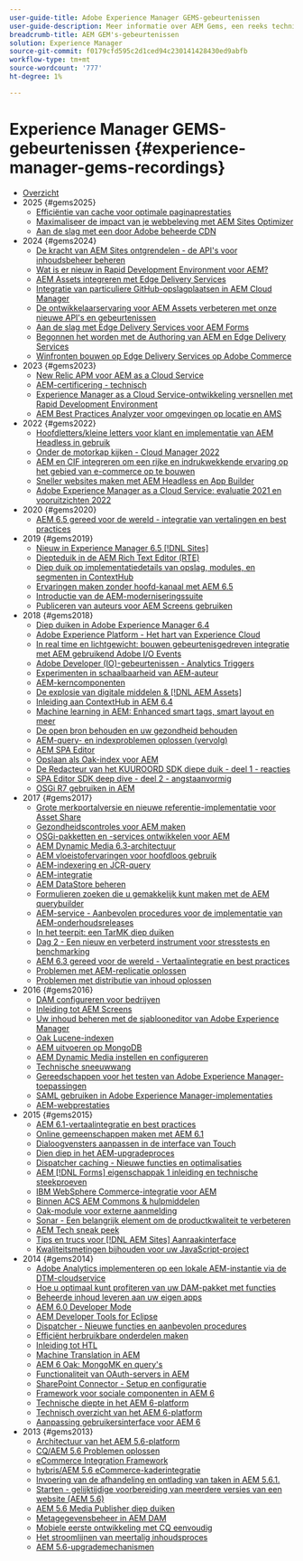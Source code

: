 ```yaml
---
user-guide-title: Adobe Experience Manager GEMS-gebeurtenissen
user-guide-description: Meer informatie over AEM Gems, een reeks technische diepteduiken van Adobe Experience Manager-experts.
breadcrumb-title: AEM GEM's-gebeurtenissen
solution: Experience Manager
source-git-commit: f0179cfd595c2d1ced94c230141428430ed9abfb
workflow-type: tm+mt
source-wordcount: '777'
ht-degree: 1%

---
```



# Experience Manager GEMS-gebeurtenissen {#experience-manager-gems-recordings}

+ [Overzicht](overview.md)
+ 2025 {#gems2025}
   + [Efficiëntie van cache voor optimale paginaprestaties](gems2025/mastering-cache-efficiency-for-optimal-page-performance.md)
   + [Maximaliseer de impact van je webbeleving met AEM Sites Optimizer](gems2025/maximize-impact-with-sites-optimizer.md)
   + [Aan de slag met een door Adobe beheerde CDN](gems2025/getting-started-adobe-managed-cdn.md)
+ 2024 {#gems2024}
   + [De kracht van AEM Sites ontgrendelen - de API&#39;s voor inhoudsbeheer beheren](gems2024/content-management-apis.md)
   + [Wat is er nieuw in Rapid Development Environment voor AEM?](gems2024/rapid-development-environment-news.md)
   + [AEM Assets integreren met Edge Delivery Services](gems2024/edge-delivery-for-aem-assets.md)
   + [Integratie van particuliere GitHub-opslagplaatsen in AEM Cloud Manager](gems2024/private-github-for-aem-cloud-manager.md)
   + [De ontwikkelaarservaring voor AEM Assets verbeteren met onze nieuwe API&#39;s en gebeurtenissen](gems2024/improving-dev-experience-for-aem-assets-with-new-apis-and-events.md)
   + [Aan de slag met Edge Delivery Services voor AEM Forms](gems2024/edge-delivery-for-aem-forms.md)
   + [&#x200B; Begonnen het worden met de Authoring van AEM en Edge Delivery Services &#x200B;](/help/experience-manager-gems/gems2024/aem-authoring-and-edge-delivery.md)
   + [Winfronten bouwen op Edge Delivery Services op Adobe Commerce](/help/experience-manager-gems/gems2024/storefronts-on-edge-delivery-with-adobe-commerce.md)
+ 2023 {#gems2023}
   + [New Relic APM voor AEM as a Cloud Service](gems2023/newrelic-apm-for-aem-cloud-service.md)
   + [AEM-certificering - technisch](gems2023/aem-certification-technical.md)
   + [Experience Manager as a Cloud Service-ontwikkeling versnellen met Rapid Development Environment](/help/experience-manager-gems/gems2023/rapid-development-environments.md)
   + [AEM Best Practices Analyzer voor omgevingen op locatie en AMS](gems2023/aem-best-practices-analyzer.md)
+ 2022 {#gems2022}
   + [Hoofdletters/kleine letters voor klant en implementatie van AEM Headless in gebruik](gems2022/customer-use-case-and-implementation-of-aem-headless-in-use.md)
   + [Onder de motorkap kijken - Cloud Manager 2022](gems2022/looking-under-the-hood-cloud-manager-2022.md)
   + [AEM en CIF integreren om een rijke en indrukwekkende ervaring op het gebied van e-commerce op te bouwen](gems2022/aem-and-cif-framework-integration.md)
   + [Sneller websites maken met AEM Headless en App Builder](gems2022/build-sites-faster-with-headless-and-appbuilder.md)
   + [Adobe Experience Manager as a Cloud Service: evaluatie 2021 en vooruitzichten 2022](gems2022/aemcloudservice-2021-review-and-outlook.md)
+ 2020 {#gems2020}
   + [AEM 6.5 gereed voor de wereld - integratie van vertalingen en best practices](gems2020/aem65-readyfortheworld-translationintegration-bestpractices.md)
+ 2019 {#gems2019}
   + [Nieuw in Experience Manager 6.5  [!DNL Sites]](gems2019/adobe-experience-manager-6-5-sites-whats-new.md)
   + [Diepteduik in de AEM Rich Text Editor (RTE)](gems2019/aem-rich-text-editor-rte-deep-dive1.md)
   + [Diep duik op implementatiedetails van opslag, modules, en segmenten in ContextHub](gems2019/contexthub-deep-dive.md)
   + [Ervaringen maken zonder hoofd-kanaal met AEM 6.5](gems2019/creating-headless-omnichannel-experiences-with-aem-65.md)
   + [Introductie van de AEM-moderniseringssuite](gems2019/introducing-the-aem-modernization-suite.md)
   + [Publiceren van auteurs voor AEM Screens gebruiken](gems2019/leveraging-author-publish-for-aem-screens.md)
+ 2018 {#gems2018}
   + [Diep duiken in Adobe Experience Manager 6.4](gems2018/aem-6-4-technical-sneak-peek.md)
   + [Adobe Experience Platform - Het hart van Experience Cloud](gems2018/aem-acp.md)
   + [In real time en lichtgewicht: bouwen gebeurtenisgedreven integratie met AEM gebruikend Adobe I/O Events](gems2018/aem-adobe-io.md)
   + [Adobe Developer (IO)-gebeurtenissen - Analytics Triggers](gems2018/aem-analytics-triggers.md)
   + [Experimenten in schaalbaarheid van AEM-auteur](gems2018/aem-author-scalability1.md)
   + [AEM-kerncomponenten](gems2018/aem-core-components.md)
   + [De explosie van digitale middelen &amp; [!DNL AEM Assets]](gems2018/aem-digital-asset-explosion.md)
   + [Inleiding aan ContextHub in AEM 6.4](gems2018/aem-intro-to-contexthub.md)
   + [Machine learning in AEM: Enhanced smart tags, smart layout en meer](gems2018/aem-machine-learning.md)
   + [De open bron behouden en uw gezondheid behouden](gems2018/aem-maintaining-open-source.md)
   + [AEM-query- en indexproblemen oplossen (vervolg)](gems2018/aem-query-and-index-troubleshooting2.md)
   + [AEM SPA Editor](gems2018/aem-spa-editor.md)
   + [Opslaan als Oak-index voor AEM](gems2018/solr-as-an-oak-index-for-aem.md)
   + [De Redacteur van het KUUROORD SDK diepe duik - deel 1 - reacties](gems2018/spa-editor-sdk-deep-dive-react.md)
   + [SPA Editor SDK deep dive - deel 2 - angstaanvormig](gems2018/spa-editor-sdk-deep-dive-angular.md)
   + [OSGi R7 gebruiken in AEM](gems2018/using-osgi-r7-in-aem.md)
+ 2017 {#gems2017}
   + [Grote merkportalversie en nieuwe referentie-implementatie voor Asset Share](gems2017/aem-brand-portal.md)
   + [Gezondheidscontroles voor AEM maken](gems2017/aem-building-health-checks-for-aem.md)
   + [OSGi-pakketten en -services ontwikkelen voor AEM](gems2017/aem-developing-osgi-bundles-services-for-aem.md)
   + [AEM Dynamic Media 6.3-architectuur](gems2017/aem-dynamic-media-architecture.md)
   + [AEM vloeistofervaringen voor hoofdloos gebruik](gems2017/aem-headless-usecases.md)
   + [AEM-indexering en JCR-query](gems2017/aem-indexing-jcr-query.md)
   + [AEM-integratie](gems2017/aem-integrations.md)
   + [AEM DataStore beheren](gems2017/aem-managing-aem-datastore.md)
   + [Formulieren zoeken die u gemakkelijk kunt maken met de AEM querybuilder](gems2017/aem-search-forms-using-querybuilder.md)
   + [AEM-service - Aanbevolen procedures voor de implementatie van AEM-onderhoudsreleases](gems2017/aem-sustenance-best-practices-deploying-maintenance-releases.md)
   + [In het teerpit: een TarMK diep duiken](gems2017/aem-tarmk-deepdive.md)
   + [Dag 2 - Een nieuw en verbeterd instrument voor stresstests en benchmarking](gems2017/aem-toughday2-stress-testing-benchmarking-tool.md)
   + [AEM 6.3 gereed voor de wereld - Vertaalintegratie en best practices](gems2017/aem-translation-best-practices.md)
   + [Problemen met AEM-replicatie oplossen](gems2017/aem-troubleshooting-aem-replication.md)
   + [Problemen met distributie van inhoud oplossen](gems2017/aem-troubleshooting-sling.md)
+ 2016 {#gems2016}
   + [DAM configureren voor bedrijven](gems2016/aem-configuring-dam-for-enterprise.md)
   + [Inleiding tot AEM Screens](gems2016/aem-introduction-to-aem-screens.md)
   + [Uw inhoud beheren met de sjablooneditor van Adobe Experience Manager](gems2016/aem-managing-content-with-template-editor.md)
   + [Oak Lucene-indexen](gems2016/aem-oak-lucene-indexes.md)
   + [AEM uitvoeren op MongoDB](gems2016/aem-running-aem-on-mongodb.md)
   + [AEM Dynamic Media instellen en configureren](gems2016/aem-setup-and-configure-aem-dynamic-media.md)
   + [Technische sneeuwwang](gems2016/aem-technical-sneak-peek.md)
   + [Gereedschappen voor het testen van Adobe Experience Manager-toepassingen](gems2016/aem-testing-tools-for-aem-apps.md)
   + [SAML gebruiken in Adobe Experience Manager-implementaties](gems2016/aem-utilizing-saml-in-aem-deployments.md)
   + [AEM-webprestaties](gems2016/aem-web-performance.md)
+ 2015 {#gems2015}
   + [AEM 6.1-vertaalintegratie en best practices](gems2015/aem-6-1-translation-integration-and-best-practices.md)
   + [Online gemeenschappen maken met AEM 6.1](gems2015/aem-creating-online-communities-with-aem-6-1.md)
   + [Dialoogvensters aanpassen in de interface van Touch](gems2015/aem-customizing-dialog-fields-in-touch-ui.md)
   + [Dien diep in het AEM-upgradeproces](gems2015/aem-deep-dive-into-aem-upgrade-process.md)
   + [Dispatcher caching - Nieuwe functies en optimalisaties](gems2015/aem-dispatcher-caching-new-features-and-optimizations.md)
   + [AEM  [!DNL Forms]  eigenschappak 1 inleiding en technische steekproeven](gems2015/aem-forms-feature-pack-1-introduction-and-technical-samples.md)
   + [IBM WebSphere Commerce-integratie voor AEM](gems2015/aem-ibm-websphere-commerce-integration-for-aem.md)
   + [Binnen ACS AEM Commons &amp; hulpmiddelen](gems2015/aem-inside-acs-aem-commons-and-tools.md)
   + [Oak-module voor externe aanmelding](gems2015/aem-oak-external-login-module-authenticating-with-ldap-and-beyond.md)
   + [Sonar - Een belangrijk element om de productkwaliteit te verbeteren](gems2015/aem-sonar-a-key-element-to-improve-product-quality.md)
   + [AEM Tech sneak peek](gems2015/aem-tech-sneak-peek.md)
   + [Tips en trucs voor  [!DNL AEM Sites]  Aanraakinterface](gems2015/aem-tips-and-tricks-for-aem-sites-touch-ui.md)
   + [Kwaliteitsmetingen bijhouden voor uw JavaScript-project](gems2015/aem-track-quality-metrics-of-your-javascript-project.md)
+ 2014 {#gems2014}
   + [Adobe Analytics implementeren op een lokale AEM-instantie via de DTM-cloudservice](gems2014/aem-adobe-analytics-dynamic-tag-management.md)
   + [Hoe u optimaal kunt profiteren van uw DAM-pakket met functies](gems2014/aem-dam-feature-pack.md)
   + [Beheerde inhoud leveren aan uw eigen apps](gems2014/aem-delivering-managed-content-to-your-native-apps.md)
   + [AEM 6.0 Developer Mode](gems2014/aem-developer-mode.md)
   + [AEM Developer Tools for Eclipse](gems2014/aem-developer-tools-for-eclipse.md)
   + [Dispatcher - Nieuwe functies en aanbevolen procedures](gems2014/aem-dispatcher.md)
   + [Efficiënt herbruikbare onderdelen maken](gems2014/aem-efficiently-build-reusable-components.md)
   + [Inleiding tot HTL](gems2014/aem-introduction-to-htl.md)
   + [Machine Translation in AEM](gems2014/aem-machine-translation-in-aem.md)
   + [AEM 6 Oak: MongoMK en query&#39;s](gems2014/aem-oak-mongomk-and-queries.md)
   + [Functionaliteit van OAuth-servers in AEM](gems2014/aem-oauth-server-functionality-in-aem.md)
   + [SharePoint Connector - Setup en configuratie](gems2014/aem-sharepoint-connector-setup-and-configuration.md)
   + [Framework voor sociale componenten in AEM 6](gems2014/aem-social-component-framework-in-aem-6.md)
   + [Technische diepte in het AEM 6-platform](gems2014/aem-technical-deep-dive-into-the-aem-6-platform.md)
   + [Technisch overzicht van het AEM 6-platform](gems2014/aem-technical-overview-of-the-aem-6-platform.md)
   + [Aanpassing gebruikersinterface voor AEM 6](gems2014/aem-user-interface-customization-for-aem6.md)
+ 2013 {#gems2013}
   + [Architectuur van het AEM 5.6-platform](gems2013/aem-architecture-of-the-aem-5-6-platform.md)
   + [CQ/AEM 5.6 Problemen oplossen](gems2013/aem-cq-aem-5-6-troubleshooting.md)
   + [eCommerce Integration Framework](gems2013/aem-ecommerce-integration-framework.md)
   + [hybris/AEM 5.6 eCommerce-kaderintegratie](gems2013/aem-hybris-ecommerce-framework-integration.md)
   + [Invoering van de afhandeling en ontlading van taken in AEM 5.6.1.](gems2013/aem-job-handling-and-offloading.md)
   + [Starten - gelijktijdige voorbereiding van meerdere versies van een website (AEM 5.6)](gems2013/aem-launches.md)
   + [AEM 5.6 Media Publisher diep duiken](gems2013/aem-media-publisher-deep-dive.md)
   + [Metagegevensbeheer in AEM DAM](gems2013/aem-metadata-management-in-aem-dam.md)
   + [Mobiele eerste ontwikkeling met CQ eenvoudig](gems2013/aem-mobile-first-development-with-cq-made-easy.md)
   + [Het stroomlijnen van meertalig inhoudsproces](gems2013/aem-streamlining-multilingual-content-process.md)
   + [AEM 5.6-upgrademechanismen](gems2013/aem-upgrade-mechanisms.md)

<!--
+ [Archive] {#archive}
    + [AEM 6 Oak: MongoMK and Queries](archive/aem-oak-mongomk-and-queries.md)
    + [Search forms made easy with the AEM querybuilder](archive/aem-search-forms-using-querybuilder.md)
    + [Deep Dive on implementation details of stores, modules and segments in ContextHub](archive/contexthub-deep-dive.md)
    + [AEM Web Performance](archive/aem-web-performance.md)
    + [AEM Query and Index Troubleshooting](archive/aem-query-and-index-troubleshooting.md)
    + [User Interface Customization for AEM 6](archive/aem-user-interface-customization-for-aem6.md)
    + [Technical Sneak Peek](archive/aem-technical-sneak-peek.md)
    + [Customizing Dialog Fields in Touch UI](archive/aem-customizing-dialog-fields-in-touch-ui.md)
    + [Building Health Checks for AEM](archive/aem-building-health-checks-for-aem.md)
    + [Running AEM on MongoDB](archive/aem-running-aem-on-mongodb.md)
    + [AEM 5.6 Media Publisher Deep Dive ](archive/aem-media-publisher-deep-dive.md)
    + [AEM Fluid Experiences for headless usecases](archive/aem-headless-usecases.md)
    + [The Digital Asset Explosion & AEM Assets](archive/aem-digital-asset-explosion.md)
    + [Introduction of Job Handling and Offloading in AEM 5.6.1. ](archive/aem-job-handling-and-offloading.md)
    + [Technical Overview of the AEM 6 Platform](archive/aem-technical-overview-of-the-aem-6-platform.md)
    + [Launches: concurrent preparation of multiple versions of a website (AEM 5.6) ](archive/aem-launches.md)
    + [Efficiently Build Reusable Components](archive/aem-efficiently-build-reusable-components.md)
    + [AEM Integrations - a solid foundation goes a long way](archive/aem-integrations.md)
    + [Dispatcher - New features and best practices](archive/aem-dispatcher.md)
    + [Adobe Experience Manager 6.5 Sites - What's New](archive/adobe-experience-manager-6-5-sites-whats-new.md)
    + [Oak's External Login Module - Authenticating with LDAP and Beyond](archive/aem-oak-external-login-module-authenticating-with-ldap-and-beyond.md)
    + [Troubleshooting AEM Replication](archive/aem-troubleshooting-aem-replication.md)
    + [Metadata Management in AEM DAM](archive/aem-metadata-management-in-aem-dam.md)
    + [AEM 6.5 Ready for the World - Translation Integration & Best Practices](archive/aem65-readyfortheworld-translationintegration-bestpractices.md)
    + [hybris/AEM 5.6 eCommerce framework integration](archive/aem-hybris-ecommerce-framework-integration.md)
    + [How to deploy Adobe Analytics on a local AEM instance by using the Dynamic Tag Management cloud service](archive/aem-adobe-analytics-dynamic-tag-management.md)
    + [eCommerce Integration Framework ](archive/aem-ecommerce-integration-framework.md)
    + [Real-time and lightweight: build event-driven integrations with AEM using Adobe I/O Events](archive/aem-adobe-io.md)
    + [AEM Tech Sneak Peek](archive/aem-tech-sneak-peek.md)
    + [AEM Rich Text Editor (RTE) Deep Dive](archive/aem-rich-text-editor-rte-deep-dive1.md)
    + [Deep dive into AEM upgrade process](archive/aem-deep-dive-into-aem-upgrade-process.md)
    + [AEM SPA Editor](archive/aem-spa-editor.md)
    + [MSM and Translation: Best Practices ](archive/aem-msm-and-translation-best-practices.md)
    + [AEM Indexing and JCR Query](archive/aem-indexing-jcr-query.md)
    + [IBM WebSphere Commerce Integration for AEM](archive/aem-ibm-websphere-commerce-integration-for-aem.md)
    + [Setup and Configure AEM Dynamic Media](archive/aem-setup-and-configure-aem-dynamic-media.md)
    + [Leveraging author-publish for AEM Screens](archive/leveraging-author-publish-for-aem-screens.md)
    + [Experiments in AEM Author Scalability](archive/aem-author-scalability1.md)
    + [Introduction to AEM Screens](archive/aem-introduction-to-aem-screens.md)
    + [Creating Headless Omnichannel Experiences with AEM 6.5](archive/creating-headless-omnichannel-experiences-with-aem-65.md)
    + [Developing OSGi Bundles and Services for AEM](archive/aem-developing-osgi-bundles-services-for-aem.md)
    + [Technical Deep Dive into the AEM 6 Platform](archive/aem-technical-deep-dive-into-the-aem-6-platform.md)
    + [Adobe Experience Platform - The Heart of Experience Cloud](archive/aem-acp.md)
    + [Social Component Framework in AEM 6](archive/aem-social-component-framework-in-aem-6.md)
    + [Mobile-First Development with CQ Made Easy](archive/aem-mobile-first-development-with-cq-made-easy.md)
    + [AEM Core Components](archive/aem-core-components.md)
    + [AEM SPA Editor](archive/jcr-aem-spa-editor.md)
    + [Major Brand Portal Release and new reference implementation for Asset Share](archive/aem-brand-portal.md)
    + [Utilizing SAML in Adobe Experience Manager deployments](archive/aem-utilizing-saml-in-aem-deployments.md)
    + [AEM 6.0 Developer Mode](archive/aem-developer-mode.md)
    + [AEM [!DNL Forms] Feature Pack 1 introduction and technical samples](archive/aem-forms-feature-pack-1-introduction-and-technical-samples.md)
    + [CQ/AEM 5.6 Troubleshooting](archive/aem-cq-aem-5-6-troubleshooting.md)
    + [AEM Dynamic Media 6.3 Architecture](archive/aem-dynamic-media-architecture.md)
    + [Inside ACS AEM Commons & Tools](archive/aem-inside-acs-aem-commons-and-tools.md)
    + [Creating online Communities with AEM 6.1](archive/aem-creating-online-communities-with-aem-6-1.md)
    + [OAuth Server functionality in AEM - Embrace Federation and unleash your REST APIs!](archive/aem-oauth-server-functionality-in-aem.md)
    + [Into the tar pit: a TarMK deep dive](archive/aem-tarmk-deepdive.md)
    + [Oak Lucene Indexes](archive/aem-oak-lucene-indexes.md)
    + [AEM Developer Tools for Eclipse](archive/aem-developer-tools-for-eclipse.md)
    + [Solr as an Oak index for AEM](archive/solr-as-an-oak-index-for-aem1.md)
    + [Toughday2 - A new and improved stress testing and benchmarking tool](archive/aem-toughday2-stress-testing-benchmarking-tool.md)
    + [Introduction to ContextHub in AEM 6.4](archive/aem-intro-to-contexthub.md)
    + [Configuring the DAM for Enterprise](archive/aem-configuring-dam-for-enterprise.md)
    + [Managing AEM DataStore](archive/aem-managing-aem-datastore.md)
    + [AEM Sustenance - Best Practices for deploying AEM Maintenance Releases](archive/aem-sustenance-best-practices-deploying-maintenance-releases.md)
    + [Maintaining Open Source While Maintaining Your Sanity](archive/aem-maintaining-open-source.md)
    + [SPA Editor SDK Deep Dive - Part 1 - React ](archive/spa-editor-sdk-deep-dive-react.md)
    + [Tools to use for testing Adobe Experience Manager applications](archive/aem-testing-tools-for-aem-apps.md)
    + [Machine Learning in AEM: Enhanced Smart Tags, Smart Layout and more](archive/aem-machine-learning.md)
    + [Tips and tricks for AEM Sites Touch UI](archive/aem-tips-and-tricks-for-aem-sites-touch-ui.md)
    + [Dispatcher Caching - New Features and Optimizations](archive/aem-dispatcher-caching-new-features-and-optimizations.md)
    + [How to get the most out of your DAM Feature Pack](archive/aem-dam-feature-pack.md)
    + [Troubleshooting Sling Content Distribution](archive/aem-troubleshooting-sling.md)
    + [Introduction to HTL](archive/aem-introduction-to-htl.md)
    + [Delivering Managed Content to your Native Apps](archive/aem-delivering-managed-content-to-your-native-apps.md)
    + [SharePoint Connector - Setup and Configuration](archive/aem-sharepoint-connector-setup-and-configuration.md)
    + [AEM 6.1 Translation Integration & Best Practices](archive/aem-6-1-translation-integration-and-best-practices.md)
    + [Managing your content with the template editor of Adobe Experience Manager](archive/aem-managing-content-with-template-editor.md)
    + [SPA Editor SDK Deep Dive - Part 2 - Angular](archive/spa-editor-sdk-deep-dive-angular.md)
    + [Sonar - A key element to improve product quality](archive/aem-sonar-a-key-element-to-improve-product-quality.md)
    + [AEM 6.3 Ready for the World - Translation Integration & Best Practices](archive/aem-translation-best-practices.md)
    + [AEM 5.6 upgrade mechanisms ](archive/aem-upgrade-mechanisms.md)
    + [Track quality metrics of your Javascript project](archive/aem-track-quality-metrics-of-your-javascript-project.md)
    + [Streamlining multilingual content process](archive/aem-streamlining-multilingual-content-process.md)
    + [Deep Dive into Adobe Experience Manager 6.4](archive/aem-6-4-technical-sneak-peek.md)
    + [Machine Translation in AEM](archive/aem-machine-translation-in-aem.md)
    + [Using OSGi R7 in AEM](archive/using-osgi-r7-in-aem.md)
    + [Architecture of the AEM 5.6 Platform](archive/aem-architecture-of-the-aem-5-6-platform.md)
    + [Adobe I/O Events - Analytics Triggers](archive/aem-analytics-triggers.md)
    + [Introducing the AEM Modernization Suite](archive/introducing-the-aem-modernization-suite.md)
    + [AEM Query and Index Troubleshooting](archive/aem-query-and-index-troubleshooting2.md)
-->

